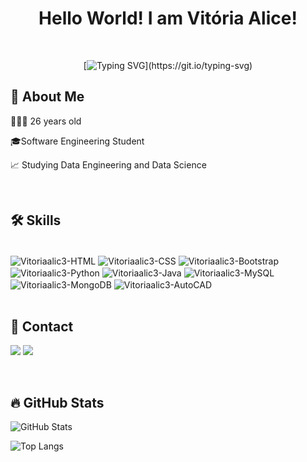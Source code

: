 <h1 align="center" >  Hello World! I am Vitória Alice! <br>  </h1>

<br>

<div align="center">

[![Typing SVG](https://readme-typing-svg.herokuapp.com?font=Fira+Code&pause=1000&color=FF9001&width=350&lines=Welcome+To+My+GitHub+Profile!)](https://git.io/typing-svg)
</div>




## 🚀 About Me
👩🏽‍💻 26 years old

🎓Software Engineering Student

📈 Studying Data Engineering and Data Science


<br>


## 🛠 Skills


<div style="display: inline_block"><br>

  <img align="center" alt="Vitoriaalic3-HTML" src="https://img.shields.io/badge/HTML5-E34F26?style=for-the-badge&logo=html5&logoColor=white">
  <img align="center" alt="Vitoriaalic3-CSS"  src="https://img.shields.io/badge/CSS3-1572B6?style=for-the-badge&logo=css3&logoColor=white">
  <img align="center" alt="Vitoriaalic3-Bootstrap" src="https://img.shields.io/badge/Bootstrap-563D7C?style=for-the-badge&logo=bootstrap&logoColor=white"> 
  <img align="center" alt="Vitoriaalic3-Python" src="https://img.shields.io/badge/Python-3776AB?style=for-the-badge&logo=python&logoColor=white">
 <img align="center" alt="Vitoriaalic3-Java"  src="https://img.shields.io/badge/Java-ED8B00?style=for-the-badge&logo=openjdk&logoColor=white">
  <img align="center" alt="Vitoriaalic3-MySQL"  src="https://img.shields.io/badge/MySQL-005C84?style=for-the-badge&logo=mysql&logoColor=white">
  <img align="center" alt="Vitoriaalic3-MongoDB" src="https://img.shields.io/badge/MongoDB-4EA94B?style=for-the-badge&logo=mongodb&logoColor=white">  
  <img align="center" alt="Vitoriaalic3-AutoCAD" src="https://img.shields.io/badge/AUTOCAD-FF0000?style=for-the-badge&logoColor=white">



</div>
<br>





## 🔗 Contact
<div> 
 
  <a href = "mailto:vitoriaalic3@gmail.com"><img src="https://img.shields.io/badge/-Gmail-FF9001?style=for-the-badge&logo=gmail&logoColor=white" target="_blank"></a>
  <a href="https://www.linkedin.com/in/vitoria-alice-dos-santos-oliveira/" target="_blank"><img src="https://img.shields.io/badge/-LinkedIn-FF9001?style=for-the-badge&logo=linkedin&logoColor=white" target="_blank"></a> 
  
</div>
<br> 

## 🔥 GitHub Stats
![GitHub Stats](https://github-readme-stats.vercel.app/api?username=VITORIAALIC3&layout=compact&bg_color=000&border_color=FF9001&title_color=EEAD2D&text_color=FFE390&hide_title=true&hide=stars)  

![Top Langs](https://github-readme-stats-git-masterrstaa-rickstaa.vercel.app/api/top-langs/?username=Vitoriaalic3&layout=compact&bg_color=000&border_color=FF9001&title_color=FFE390&text_color=FFE390)
